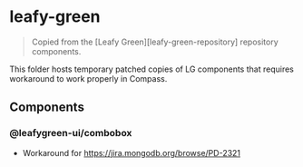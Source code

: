 # leafy-green

> Copied from the [Leafy Green][leafy-green-repository] repository components.

This folder hosts temporary patched copies of LG components that requires workaround to work properly in Compass.

## Components

### @leafygreen-ui/combobox

- Workaround for https://jira.mongodb.org/browse/PD-2321
